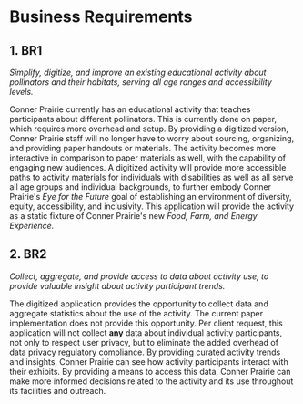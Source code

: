 # Business Requirements

## 1. BR1

*Simplify, digitize, and improve an existing educational activity about pollinators and their habitats, serving all age ranges and accessibility levels.* 

Conner Prairie currently has an educational activity that teaches participants about different pollinators. This is currently done on paper, which requires more overhead and setup. By providing a digitized version, Conner Prairie staff will no longer have to worry about sourcing, organizing, and providing paper handouts or materials. The activity becomes more interactive in comparison to paper materials as well, with the capability of engaging new audiences. A digitized activity will provide more accessible paths to activity materials for individuals with disabilities as well as all serve all age groups and individual backgrounds, to further embody Conner Prairie's *Eye for the Future* goal of establishing an environment of diversity, equity, accessibility, and inclusivity. This application will provide the activity as a static fixture of Conner Prairie's new *Food, Farm, and Energy Experience.*

## 2. BR2

*Collect, aggregate, and provide access to data about activity use, to provide valuable insight about activity participant trends.* 

The digitized application provides the opportunity to collect data and aggregate statistics about the use of the activity. The current paper implementation does not provide this opportunity. Per client request, this application will not collect **any** data about individual activity participants, not only to respect user privacy, but to eliminate the added overhead of data privacy regulatory compliance. By providing curated activity trends and insights, Conner Prairie can see how activity participants interact with their exhibits. By providing a means to access this data, Conner Prairie can make more informed decisions related to the activity and its use throughout its facilities and outreach.